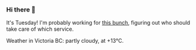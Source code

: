 ### Hi there :wave:

It's Tuesday! I'm probably working for [this bunch](https://github.com/kohofinancial), figuring out who should take care of which service.

Weather in Victoria BC: partly cloudy, at +13°C.

